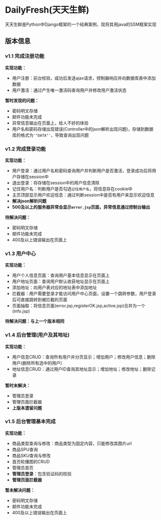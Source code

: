 # DailyFresh(天天生鲜)
天天生鲜是Python中Django框架的一个经典案例，现将其用java的SSM框架实现

## 版本信息

### v1.1 完成注册功能  
**实现功能：**
- 用户注册：前台校验，成功后发送ajax请求，控制器响应并向数据库表中添加数据
- 用户激活：通过产生唯一激活码查询用户并修改用户激活状态

**暂时发现的问题：**
- 密码明文存储
- 邮件功能未完成
- 异常信息输出在页面上，给人不好的体验
- 用户名和密码存储出现错误(Controller中的json解析出现问题)，存储到数据库的格式为`'"DATA"'`，导致查询出现问题

### v1.2 完成登录功能
**实现功能：**
- 用户登录：通过用户名和密码查询用户并判断用户是否激活，登录成功后将用户存储在session中
- 退出登录：将存储在session中的用户信息清除
- 记住用户名：判断用户是否勾选`记住用户名`，将信息存在cookie中
- 主页顶部显示用户欢迎信息：通过判断session中是否有用户来显示欢迎信息
- **解决json解析问题**
- **500及以上的服务器异常会显示`error.jsp`页面，异常信息通过控制台输出**

**待解决问题：**
- 密码明文存储
- 邮件功能未完成
- 400及以上错误输出在页面上

### v1.3 用户中心
**实现功能：**
- 用户个人信息页面：查询用户基本信息显示在页面上
- 用户地址页面：查询用户默认收获地址显示在页面上
- 添加地址：向用户表对应的地址表中添加地址
- 拦截器：用户需要登录才能访问用户中心页面，设置一个跳转参数，用户登录后可直接跳转到被拦截的页面
- 页面抽取：将信息页面(error.jsp,registerOK.jsp,active.jsp)合并为一个(info.jsp)

**待解决问题：与上一个版本相同**

### v1.4 后台管理(用户及其地址)
**实现功能：**
- 用户信息CRUD：查询所有用户并分页显示；增加用户；修改用户信息；删除用户(删除所有选中的用户)
- 地址信息CRUD：通过用户ID查询其地址显示；增加地址；修改地址；删除记录

**暂时未解决：**
- 管理员登录
- 管理页面拦截器
- **上版本遗留问题**

### v1.5 后台管理基本完成
**实现功能：**
- 商品类型查询与修改：商品类型为固定内容，只能修改其图片url
- 商品SPU查询
- 商品SKU查询与修改
- 首页轮播图的CRUD
- 管理员首页
- **管理员登录**：包含验证码的校验
- **管理页面拦截器**

**暂未解决问题：**
- 密码明文存储
- 邮件功能未完成
- 400及以上错误输出在页面上
